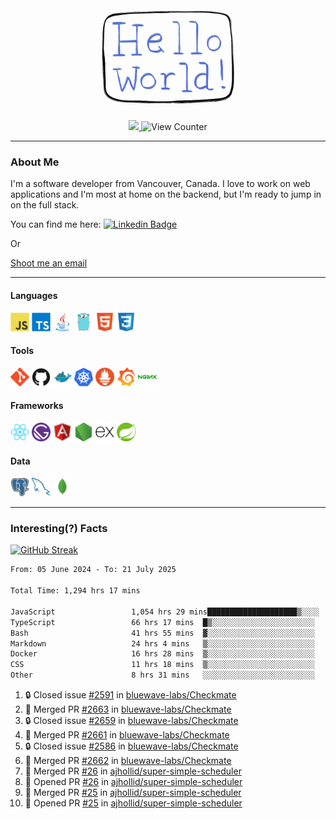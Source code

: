 <div align="center">
    <img src="./img/hello_world.webp" height="200px" width="">
    <div>
        <a href="https://www.linkedin.com/in/ajhollid">
            <img src="https://img.shields.io/badge/LinkedIn-blue"/>
        </a>
        <img src="https://komarev.com/ghpvc/?username=ajhollid&color=yellow" alt="View Counter">
    </div>
</div>

---

### About Me

I'm a software developer from Vancouver, Canada. I love to work on web applications and I'm most at home on the backend, but I'm ready to jump in on the full stack.

You can find me here: [![Linkedin Badge](https://img.shields.io/badge/-ajhollid-blue?style=flat&logo=Linkedin&logoColor=white)](https://www.linkedin.com/in/ajhollid)

Or

[Shoot me an email](mailto:ajhollid@gmail.com)

---

#### Languages

<div>
    <img src="./img/devicons/javascript-original.svg" width=30 height=30 alt="JavaScript">
    <img src="/img/devicons/typescript-original.svg" width=30 height=30 alt="TypeScript">
    <img src="./img/devicons/java-original.svg" width=30 height=30 alt="Java">
    <img src="./img/devicons/go-original.svg" width=30 height=30 alt="Golang">
    <img src="./img/devicons/html5-original.svg" width=30 height=30 alt="HTML 5">
    <img src="./img/devicons/css3-original.svg" width=30 height=30 alt="CSS 3">
</div>

#### Tools

<div>
    <img src="./img/devicons/git-original.svg" width=30 height=30 alt="Git">
    <img src="./img/devicons/github-original.svg" width=30 height=30 alt="Github">
    <img src="./img/devicons/docker-original.svg" width=30 
    height=30 alt="Docker">
    <img src="./img/devicons/kubernetes-original.svg" width=30 height=30 alt="K8">
    <img src="./img/devicons/prometheus-original.svg" width=30 height=30 alt="Prometheus">
    <img src="./img/devicons/grafana-original.svg" width=30 height=30 alt="Grafana">
    <img src="./img/devicons/nginx-original.svg" width=30 height=30 alt="Nginx">
</div>

#### Frameworks

<div>
    <img src="./img/devicons/react-original.svg" width=30 height=30 alt="React">
    <img src="./img/devicons/gatsby-original.svg" width=30 height=30 alt="Gatsby">
    <img src="./img/devicons/angularjs-original.svg" width=30 height=30 alt="AngularJS">
    <img src="./img/devicons/nodejs-original.svg" width=30 height=30 alt="NodeJS">
    <img src="./img/devicons/express-original.svg" width=30 height=30 alt="Express">
    <img src="./img/devicons/spring-original.svg" width=30 height=30 alt="Spring">
</div>

#### Data

<div>
    <img src="./img/devicons/postgresql-original.svg" width=30 height=30 alt="Postgresql">
    <img src="./img/devicons/mysql-original.svg" width=30 height=30 alt="Mysql">
    <img src="./img/devicons/mongodb-original.svg" width=30 height=30 alt="MongoDB">
</div>

---

### Interesting(?) Facts

[![GitHub Streak](http://github-readme-streak-stats.herokuapp.com?user=ajhollid)](https://git.io/streak-stats)

 <!--START_SECTION:waka-->

```txt
From: 05 June 2024 - To: 21 July 2025

Total Time: 1,294 hrs 17 mins

JavaScript                 1,054 hrs 29 mins████████████████████▒░░░░   80.94 %
TypeScript                 66 hrs 17 mins  █▒░░░░░░░░░░░░░░░░░░░░░░░   05.09 %
Bash                       41 hrs 55 mins  ▓░░░░░░░░░░░░░░░░░░░░░░░░   03.22 %
Markdown                   24 hrs 4 mins   ▒░░░░░░░░░░░░░░░░░░░░░░░░   01.85 %
Docker                     16 hrs 28 mins  ▒░░░░░░░░░░░░░░░░░░░░░░░░   01.26 %
CSS                        11 hrs 18 mins  ▒░░░░░░░░░░░░░░░░░░░░░░░░   00.87 %
Other                      8 hrs 31 mins   ░░░░░░░░░░░░░░░░░░░░░░░░░   00.65 %
```

<!--END_SECTION:waka-->


<!--START_SECTION:activity-->
1. 🔒 Closed issue [#2591](https://github.com/bluewave-labs/Checkmate/issues/2591) in [bluewave-labs/Checkmate](https://github.com/bluewave-labs/Checkmate)
2. 🎉 Merged PR [#2663](https://github.com/bluewave-labs/Checkmate/pull/2663) in [bluewave-labs/Checkmate](https://github.com/bluewave-labs/Checkmate)
3. 🔒 Closed issue [#2659](https://github.com/bluewave-labs/Checkmate/issues/2659) in [bluewave-labs/Checkmate](https://github.com/bluewave-labs/Checkmate)
4. 🎉 Merged PR [#2661](https://github.com/bluewave-labs/Checkmate/pull/2661) in [bluewave-labs/Checkmate](https://github.com/bluewave-labs/Checkmate)
5. 🔒 Closed issue [#2586](https://github.com/bluewave-labs/Checkmate/issues/2586) in [bluewave-labs/Checkmate](https://github.com/bluewave-labs/Checkmate)
6. 🎉 Merged PR [#2662](https://github.com/bluewave-labs/Checkmate/pull/2662) in [bluewave-labs/Checkmate](https://github.com/bluewave-labs/Checkmate)
7. 🎉 Merged PR [#26](https://github.com/ajhollid/super-simple-scheduler/pull/26) in [ajhollid/super-simple-scheduler](https://github.com/ajhollid/super-simple-scheduler)
8. 💪 Opened PR [#26](https://github.com/ajhollid/super-simple-scheduler/pull/26) in [ajhollid/super-simple-scheduler](https://github.com/ajhollid/super-simple-scheduler)
9. 🎉 Merged PR [#25](https://github.com/ajhollid/super-simple-scheduler/pull/25) in [ajhollid/super-simple-scheduler](https://github.com/ajhollid/super-simple-scheduler)
10. 💪 Opened PR [#25](https://github.com/ajhollid/super-simple-scheduler/pull/25) in [ajhollid/super-simple-scheduler](https://github.com/ajhollid/super-simple-scheduler)
<!--END_SECTION:activity-->
